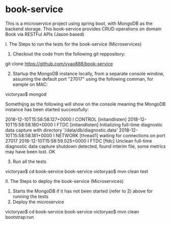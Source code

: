 # book-service
This is a microservice project using spring boot, with MongoDB as the backend storage. This book-service provides CRUD operations on domain Book via RESTFul APIs (Jason based)

I.  The Steps to run the tests for the book-service (Microservices)

1) Checkout the code from the following git reppository:

git clone https://github.com/vyao888/book-service

2) Startup the MongoDB instance locally, from a separate console window, assuming the default port "27017" using the following comman, for eample on MAC:

victoryao$ mongod

Somethijng as the following will show on the console meaning the MongoDB instance has been started successfully:

2018-12-10T15:58:58.127+0000 I CONTROL  [initandlisten] 
2018-12-10T15:58:58.180+0000 I FTDC     [initandlisten] Initializing full-time diagnostic data capture with directory '/data/db/diagnostic.data'
2018-12-10T15:58:58.181+0000 I NETWORK  [thread1] waiting for connections on port 27017
2018-12-10T15:58:59.025+0000 I FTDC     [ftdc] Unclean full-time diagnostic data capture shutdown detected, found interim file, some metrics may have been lost. OK


3) Run all the tests 
 
victoryao$ cd book-service
book-service victoryao$ mvn clean test

II. The Steps to deploy the book-service (Microservices)

1) Starts the MongoDB if it has not been started (refer to 2) above for running the tests
2) Deploy the microservice

victoryao$ cd book-service
book-service victoryao$ mvn clean bootstrap:run


